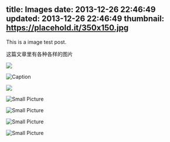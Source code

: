title: Images
date: 2013-12-26 22:46:49
updated: 2013-12-26 22:46:49
thumbnail: https://placehold.it/350x150.jpg
---

This is a image test post.

这篇文章里有各种各样的图片

![](/demo/assets/wallpaper-2572384.jpg)

![Caption](/demo/assets/wallpaper-2311325.jpg)

![](/demo/assets/wallpaper-878514.jpg)

![Small Picture](https://placehold.it/150.jpg)

![Small Picture](https://placehold.it/350x150.jpg)

![Small Picture](https://placehold.it/1024x768.jpg)

![Small Picture](https://placehold.it/1920x1080.png)